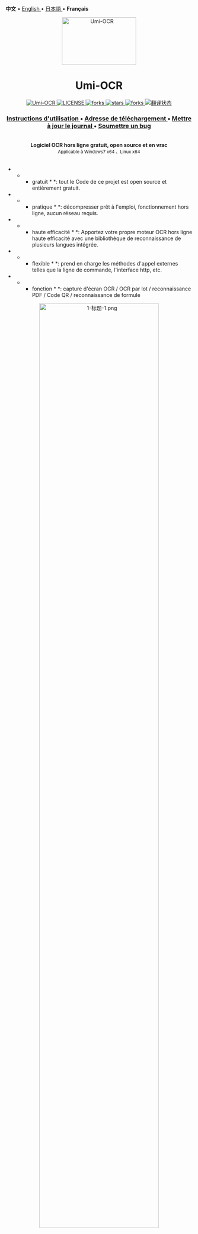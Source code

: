 <p align="left">
    <span>
        <b>中文</b>
    </span>
    <span> • </span>
    <a href="README_en.md">
        English
    </a>
    <span> • </span>
    <a href="README_ja.md">
        日本語
    </a>
    <span> • </span>
    <span>
        <b>Français</b>
    </span>
</p>

<p align="center">
  <a href="https://github.com/hiroi-sora/Umi-OCR">
    <img width="200" height="128" src="https://tupian.li/images/2022/10/27/icon---256.png" alt="Umi-OCR">
  </a>
</p>

<h1 align="center">Umi-OCR </h1>

<p align="center">
  <a href="https://github.com/hiroi-sora/Umi-OCR/releases/latest">
    <img src="https://img.shields.io/github/v/release/hiroi-sora/Umi-OCR?style=flat-square" alt="Umi-OCR">
  </a>
  <a href="https://github.com/hiroi-sora/Umi-OCR/blob/main/LICENSE">
    <img src="https://img.shields.io/github/license/hiroi-sora/Umi-OCR?style=flat-square" alt="LICENSE">
  </a>
  <a href="#téléchargement-releases">
    <img src="https://img.shields.io/github/downloads/hiroi-sora/Umi-OCR/total?style=flat-square" alt="forks">
  </a>
  <a href="https://star-history.com/#hiroi-sora/Umi-OCR">
    <img src="https://img.shields.io/github/stars/hiroi-sora/Umi-OCR?style=flat-square" alt="stars">
  </a>
  <a href="https://github.com/hiroi-sora/Umi-OCR/forks">
    <img src="https://img.shields.io/github/forks/hiroi-sora/Umi-OCR?style=flat-square" alt="forks">
  </a>
  <a href="https://hosted.weblate.org/engage/umi-ocr/">
    <img src="https://hosted.weblate.org/widget/umi-ocr/svg-badge.svg" alt="翻译状态">
  </a>
</p>

<div align="center">
  <h3>
    <a href="#Catalogue">
      Instructions d'utilisation
    </a>
    <span> • </span>
    <a href="#téléchargement-releases">
      Adresse de téléchargement
    </a>
    <span> • </span>
    <a href="CHANGE_LOG.md">
      Mettre à jour le journal
    </a>
    <span> • </span>
    <a href="https://github.com/hiroi-sora/Umi-OCR/issues">
      Soumettre un bug
    </a>
  </h3>
</div>
<br>

<div align="center">
  <strong>Logiciel OCR hors ligne gratuit, open source et en vrac</strong><br>
  <sub>Applicable à Windows7 x64 、Linux x64
</div><br>

- * * gratuit * *: tout le Code de ce projet est open source et entièrement gratuit.
- * * pratique * *: décompresser prêt à l'emploi, fonctionnement hors ligne, aucun réseau requis.
- * * haute efficacité * *: Apportez votre propre moteur OCR hors ligne haute efficacité avec une bibliothèque de reconnaissance de plusieurs langues intégrée.
- * * flexible * *: prend en charge les méthodes d'appel externes telles que la ligne de commande, l'interface http, etc.
- * * fonction * *: capture d'écran OCR / OCR par lot / reconnaissance PDF / Code QR / reconnaissance de formule

<p align="center"><img src="https://tupian.li/images/2023/11/19/65599097ab5f4.png" alt="1-标题-1.png" style="width: 80%;"></p>

![1-标题-2.png](https://tupian.li/images/2023/11/19/6559909fdeeba.png)

## Utiliser le code source

Développeurs assurez - vous de lire [Build Project] (\ Build Project).

## Télécharger les Releases :

- **Lanzou** https://hiroi-sora.lanzoul.com/s/umi-ocr 
- **GitHub** https://github.com/hiroi-sora/Umi-OCR/releases/latest
- **Source Forge** https://sourceforge.net/projects/umi-ocr


<details>
<summary><b>•&nbsp;&nbsp;Scoop Installer</b>（Cliquez pour agrandir）</summary>

[Scoop](https://scoop.sh/) Est un programme d'installation en ligne de commande sous Windows qui facilite la gestion de plusieurs applications. Vous pouvez d'abord installer scoop, puis' Umi - OCR 'en utilisant les instructions suivantes:

- Ajouter un seau 'extras'：
```
scoop bucket add extras
```

- (facultatif 1) installez Umi - OCR (avec votre propre moteur ‘rapid - ocr’, bonne compatibilité)：
```
scoop install extras/umi-ocr
```

-(Option 2) installez Umi - OCR (avec votre propre moteur Paddle - OCR, légèrement plus rapide)：
```
scoop install extras/umi-ocr-paddle
```

-N'installez pas les deux en même temps, les raccourcis peuvent être écrasés. Mais vous pouvez importer [plugin] en plus ( https://github.com/hiroi-sora/Umi-OCR_plugins ), basculez entre les différents moteurs OCR à tout moment.

</details>

## Commencer à utiliser

Le package de publication de logiciels est téléchargé en tant que package de compression.7z ou en tant que package auto - extractible.7z.exe. Le package auto - extractible peut décompresser des fichiers sur un PC sans logiciel de compression installé.

Aucune installation n'est requise pour ce logiciel. Une fois décompressé, appuyez sur 'umi-ocr.exe' pour lancer le programme.

Si vous rencontrez des problèmes, veuillez mentionner [issue] ( https://github.com/hiroi-sora/Umi-OCR/issues ), je vous aiderai autant que possible.

## Langue de l'interface

Interface multilingue prise en charge par Umi - OCR. La première fois que vous ouvrez le logiciel, vous changez automatiquement de langue en suivant les paramètres système de votre ordinateur.

Si vous devez changer de langue manuellement, reportez - vous à l'image suivante, ` paramètres globaux ` → ` langue / language `.

<p align="center"><img src="https://tupian.li/images/2023/11/19/65599c3f9e600.png" alt="1-标题-1.png" style="width: 80%;"></p>

## Tag Page

Umi - OCR V2 se compose d'une série de pages d'étiquettes * * flexibles et utilisables. Vous pouvez ouvrir les pages d'onglets dont vous avez besoin, comme vous le souhaitez.

Le coin supérieur gauche de la barre d'étiquettes peut être commuté * * fenêtre en haut * *. Le coin supérieur droit est capable de * * verrouiller la page d'étiquettes * * Pour éviter de toucher par erreur pour fermer la page d'étiquettes lors d'une utilisation quotidienne.

### Capture d'écran ocr

<p align="center"><img src="https://tupian.li/images/2023/11/19/65599097aba8e.png" alt="2-截图-1.png" style="width: 80%;"></p>

* * screenshot OCR * *: après avoir ouvert cette page, il est possible d'évoquer une capture d'écran avec un raccourci pour reconnaître le texte de l'image.
- barre de prévisualisation de l'image sur le côté gauche pour sélectionner la copie directement avec la souris.
- barre d'enregistrement d'identification à droite, qui permet d'éditer le texte, permettant de sélectionner plusieurs copies d'enregistrements.
- prend également en charge la copie d'images ailleurs, coller dans Umi - OCR pour la reconnaissance.

#### Post - traitement du texte

<p align="center"><img src="https://tupian.li/images/2023/11/19/6559909f3e378.png" alt="2-截图-2.png" style="width: 80%;"></p>

À propos * * post - traitement de texte OCR - schéma d'analyse typographique * *: la typographie et l'ordre des résultats OCR peuvent être triés pour rendre le texte plus lisible et plus utilisable. Schéma prédéfini:

- 'Multi - Colonnes - saut de ligne par segment naturel': convient à la plupart des scénarios, reconnaît automatiquement la disposition Multi - colonnes, saut de ligne par segment naturel.
- ` Multi - Bar - always back Line ': chaque phrase passe à la ligne.
- ` Multi - Bar - pas de saut de ligne ': force toutes les instructions à être fusionnées sur la même ligne.
- ` barre unique - passer à la ligne par segment naturel ` / ` toujours passer à la ligne ` / ` ` pas de passage à la ligne `: similaire à ce qui précède, mais ne fait pas de distinction entre les dispositions à colonnes multiples.
- 'Single Bar - Preserve indentation': convient pour analyser les captures d'écran de code, en conservant l'indentation en tête de ligne et les espaces dans la ligne.

---

### OCR par lots

<p align="center"><img src="https://tupian.li/images/2023/11/19/655990a2511e0.png" alt="3-批量-1.png" style="width: 80%;"></p>

* * OCR par lots * *: Cette page est utilisée pour importer des images locales par lots à des fins de reconnaissance.

- formats supportés: ` JPG, jpe, JPEG, jfif, PNG, webp, BMP, tif, TIFF `.
- format pris en charge pour enregistrer les résultats de reconnaissance: ` txt, jsonl, MD, CSV (Excel) `.
- tout comme screenshot OCR, prend en charge la fonction "post - traitement du texte", Trie la typographie et l'ordre du texte OCR.
- il n'y a pas de limite de quantité, il est possible d'importer des centaines d'images à la fois pour les tâches.
- arrêt / veille automatique après la fin de la tâche de support.
- Si vous souhaitez identifier des images longues ou grandes avec des pixels surdimensionnés, Ajustez: * * paramètres de la page → reconnaissance de texte → limiter la longueur des côtés de l'image → [augmenter la valeur] *.
- possède la fonction spéciale "ignorer la zone".

#### Ignorer la zone

<p align="center"><img src="https://tupian.li/images/2023/11/19/6559911d28be7.png" alt="3-批量-2.png" style="width: 80%;"></p>

À propos de * * post - traitement de texte OCR - ignorer la Zone * *: une fonctionnalité spéciale dans l'OCR par lots pour exclure le texte indésirable dans les images.

- l'éditeur de zone ignorée est accessible dans les paramètres de la colonne de droite de la page de reconnaissance de lot.
- comme dans l'exemple ci - dessus, plusieurs filigranes / logos sont présents en haut et en bas à droite de l'image. Si vous reconnaissez ce type d'image par lots, le filigrane peut interférer avec le résultat de l'identification.
- maintenez le bouton droit enfoncé et dessinez plusieurs cases rectangulaires. Le texte dans ces zones sera ignoré dans la tâche.
- s'il vous plaît essayer de dessiner le cadre rectangulaire un peu plus grand, enveloppant complètement le filigrane à tous les endroits où il peut apparaître.

---

###Identification du document

 <p align="centre"> <image source=" https://github.com/hiroi-sora/Umi-OCR/assets/56373419/fc2266ee-b9b7-4079-8b10-6610e6da6cf5  "alt="" style="largeur: 80%;  "></p>

 ** Identification du document * :
 - Formats pris en charge : `pdf, xps, epub, mobi, fb2, cbz`.
 - OCR des scannés ou extrait du texte original. Peut être exporté en **PDF recherchable à deux couches**.
 - Prise en charge du paramètre ** Zone d'ignorer *, qui peut être utilisé pour exclure le texte du pied d'en-tête.
 - Vous pouvez configurer ** Automatique d'arrêt / d'hibernation ** après la fin de la tâche.

---

### Code 2D

<p align="center"><img src="https://tupian.li/images/2023/11/19/655991268d6b1.png" alt="4-二维码-1.png" style="width: 80%;"></p>

* * Code de balayage * *:

- prendre une capture d'écran / coller / glisser dans l'image locale, lire le Code QR, Code à barres à l'intérieur.
- support d'une figure Multi - Code.
 - Prend en charge 19 protocoles et paramètres tels que ** niveau de correction d'erreur *.

---

###Paramètres globaux

<p align="center"><img src="https://tupian.li/images/2023/11/19/655991252e780.png" alt="5-全局设置-1.png" style="width: 80%;"></p>

* * paramètres globaux * *: les paramètres globaux du logiciel peuvent être ajustés ici. Les fonctions habituelles sont les suivantes:

- ajoutez un raccourci ou définissez l'auto - amorçage de démarrage en un clic.
- changer l'interface * * langue * *. UMI prend en charge les langues comme le chinois traditionnel, l'anglais, le japonais, etc.
- changer d'interface * * Thème * *. UMI a plusieurs thèmes clairs / sombres.
- redimensionner l'interface * * Texte * * et * * police * *.
- changer le plugin OCR.
- * * renderer * *: l'interface logicielle prend en charge le rendu accéléré par carte graphique par défaut. Si l'écran clignote, l'interface utilisateur est désalignée sur votre machine, Ajustez l'interface et l'apparence → le moteur de rendu, essayez de passer à un autre schéma de rendu ou désactivez l'accélération matérielle.

##Appeler l'interface:

- [manuel de ligne de commande] (docs / README - cli.md)
- [manuel de l'interface http] (docs / http / readme.md)

---

## À propos de la structure du projet

### Divers entrepôts：

 - [Entrepôt principal]( https://github.com/hiroi-sora/Umi-OCR  (en anglais) 👈
 - [Bibliothèque de plugins]( https://github.com/hiroi-sora/Umi-OCR_plugins  (en anglais)
 - [Bibliothèque d'exécution Windows]( https://github.com/hiroi-sora/Umi-OCR_runtime_windows  (en anglais)
 - [Bibliothèque d'exécution Linux]( https://github.com/hiroi-sora/Umi-OCR_runtime_linux  (en anglais)

### Structure de l'ingénierie:

Le suffixe ` * ` indique ce que contient cet entrepôt (` entrepôt principal ').

```
Umi-OCR
├─ Umi-OCR.exe
├─ umi-ocr.sh
└─ UmiOCR-data
   ├─ main.py **
   ├─ version.py **
   ├─ qt_res **
   │  └─ Ressources du projet qt, y compris les icônes et le code source qml
   ├─ py_src **
   │  └─ Projet Python source
   ├─ plugins
   │  └─ Plugins
   └─ i18n **
      └─ Traduction de documents
```

Moteurs OCR hors ligne pris en charge:

- [paddleocr - json] ( https://github.com/hiroi-sora/PaddleOCR-json ) et
- [rapidocr - json] ( https://github.com/hiroi-sora/RapidOCR-json ) et

Cadre de l'environnement opérationnel:

- [pystand] ( https://github.com/skywind3000/PyStand ) Version personnalisée

8593; construire un projet

Veuillez sauter à l'entrepôt ci - dessous pour terminer le déploiement de l'environnement de développement / d'exploitation de la plate - forme correspondante.

- [Windows] ( https://github.com/hiroi-sora/Umi-OCR_runtime_windows ) et
- [Linux] ( https://github.com/hiroi-sora/Umi-OCR_runtime_linux ) et

--- 

Traduction localisée du logiciel:

Ce projet utilise la plate - forme weblate pour la collaboration de traduction localisée de l'interface utilisateur. Tout traducteur est le bienvenu pour participer à la traduction, vous pouvez accéder à ce lien [weblate: UMI - OCR] ( https://hosted.weblate.org/engage/umi-ocr/ ), relire en ligne, compléter une langue existante ou en ajouter une nouvelle.

Merci aux traducteurs suivants qui ont contribué au travail de traduction localisé d'Umi - OCR:

| Traducteur                                                                               | 贡献语言                  |
| ------------------------------------------------------------------------------------ | ------------------------- |
| [bob](https://hosted.weblate.org/user/q021)                                          | English, 繁體中文, 日本語 |
| [Qingzheng Gao](https://github.com/QZGao)                                            | English, 繁體中文         |
| [Weng, Chia-Ling](https://hosted.weblate.org/user/ChiaLingWeng)                      | English, 繁體中文         |
| [linzow](https://hosted.weblate.org/user/linzow)                                     | English, 繁體中文         |
| [Marcos i](https://hosted.weblate.org/user/ultramarkorj9)                            | English, Português        |
| [Eric Guo](https://hosted.weblate.org/user/qwedc001)                                 | English                   |
| [steven0081](https://hosted.weblate.org/user/steven0081)                             | English                   |
| [Brandon Cagle](https://hosted.weblate.org/user/random4t4x14)                        | English                   |
| [plum7x](https://hosted.weblate.org/user/plum7x)                                     | 繁體中文                  |
| [hugoalh](https://hosted.weblate.org/user/hugoalh)                                   | 繁體中文                  |
| [Anarkiisto](https://hosted.weblate.org/user/Anarkiisto)                             | 繁體中文                  |
| [ドコモ光](https://hosted.weblate.org/user/umren190402)                              | 日本語                    |
| [杨鹏](https://hosted.weblate.org/user/ypf)                                          | Português                 |
| [Вячеслав Анатольевич Малышев](https://hosted.weblate.org/user/1969)                 | Русский                   |
| [Muhammadyusuf Kurbonov](https://hosted.weblate.org/user/muhammadyusuf.kurbonov2002) | Русский                   |
| [தமிழ்நேரம்](https://hosted.weblate.org/user/TamilNeram/)                                | தமிழ்                       |

En cas d'erreur d'information ou de manque de personnel, veuillez consulter [cette discussion] ( https://github.com/hiroi-sora/Umi-OCR/discussions/449 ) en réponse.

---

## Sponsorisé

Umi - OCR projet principalement par auteur [hiroi - Sora] ( https://github.com/hiroi-sora ), passer du temps libre dans le développement et la maintenance. Si vous aimez ce logiciel, le parrainage est le bienvenu.

- les utilisateurs domestiques peuvent produire de l'électricité par [amour] ( https://afdian.com/a/hiroi-sora ), auteurs sponsorisés.

## Star History

[![Star History Chart](https://api.star-history.com/svg?repos=hiroi-sora/Umi-OCR&type=Date)](https://star-history.com/#hiroi-sora/Umi-OCR&Date)

## [Mettre à jour le journal](CHANGE_LOG.md)